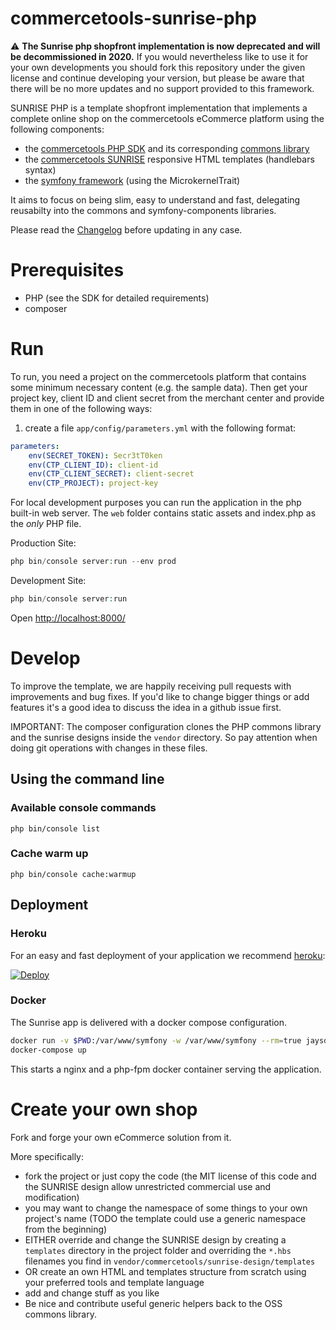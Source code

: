 # commercetools-sunrise-php

:warning: **The Sunrise php shopfront implementation is now deprecated and will be decommissioned in 2020.**
If you would nevertheless like to use it for your own developments you should fork this repository under the given license and continue developing your version, but please be aware that there will be no more updates and no support provided to this framework. 

SUNRISE PHP is a template shopfront implementation that implements a complete online shop on the commercetools eCommerce platform using the following components:

 * the [commercetools PHP SDK](https://github.com/commercetools/commercetools-php-sdk) and its corresponding [commons library](https://github.com/commercetools/commercetools-php-commons)
 * the [commercetools SUNRISE](https://github.com/commercetools/sphere-sunrise-design) responsive HTML templates (handlebars syntax)
 * the [symfony framework](http://symfony.com/) (using the MicrokernelTrait)

It aims to focus on being slim, easy to understand and fast, delegating reusabilty into the commons and symfony-components libraries.

Please read the [Changelog](CHANGELOG.md) before updating in any case.

# Prerequisites

 * PHP (see the SDK for detailed requirements)
 * composer

# Run

To run, you need a project on the commercetools platform that contains some minimum necessary content (e.g. the sample data). Then get your project key, client ID and client secret from the merchant center and provide them in one of the following ways:

 1. create a file `app/config/parameters.yml` with the following format:

```yml
parameters:
    env(SECRET_TOKEN): Secr3tT0ken
    env(CTP_CLIENT_ID): client-id
    env(CTP_CLIENT_SECRET): client-secret
    env(CTP_PROJECT): project-key

```

For local development purposes you can run the application in the php built-in web server. The `web` folder contains static assets and index.php as the _only_ PHP file.

Production Site:
```php
php bin/console server:run --env prod
```

Development Site:
```php
php bin/console server:run
```

Open [http://localhost:8000/](http://localhost:8000/)

# Develop

To improve the template, we are happily receiving pull requests with improvements and bug fixes. If you'd like to change bigger things or add features it's a good idea to discuss the idea in a github issue first.

IMPORTANT: The composer configuration clones the PHP commons library and the sunrise designs inside the `vendor` directory. So pay attention when doing git operations with changes in these files.

## Using the command line

### Available console commands
```
php bin/console list
```

### Cache warm up

```
php bin/console cache:warmup
```

## Deployment

### Heroku

For an easy and fast deployment of your application we recommend [heroku](https://www.heroku.com):

<a href="https://heroku.com/deploy?template=https://github.com/commercetools/commercetools-sunrise-php/tree/develop"><img src="https://www.herokucdn.com/deploy/button.png" alt="Deploy"></a>

### Docker

The Sunrise app is delivered with a docker compose configuration.

```sh
docker run -v $PWD:/var/www/symfony -w /var/www/symfony --rm=true jaysde/symfony-php-fpm composer install --prefer-dist
docker-compose up
```

This starts a nginx and a php-fpm docker container serving the application.

# Create your own shop

Fork and forge your own eCommerce solution from it.

More specifically:

 * fork the project or just copy the code (the MIT license of this code and the SUNRISE design allow unrestricted commercial use and modification)
 * you may want to change the namespace of some things to your own project's name (TODO the template could use a generic namespace from the beginning)
 * EITHER override and change the SUNRISE design by creating a `templates` directory in the project folder and overriding the `*.hbs` filenames you find in `vendor/commercetools/sunrise-design/templates`
 * OR create an own HTML and templates structure from scratch using your preferred tools and template language
 * add and change stuff as you like
 * Be nice and contribute useful generic helpers back to the OSS commons library.
